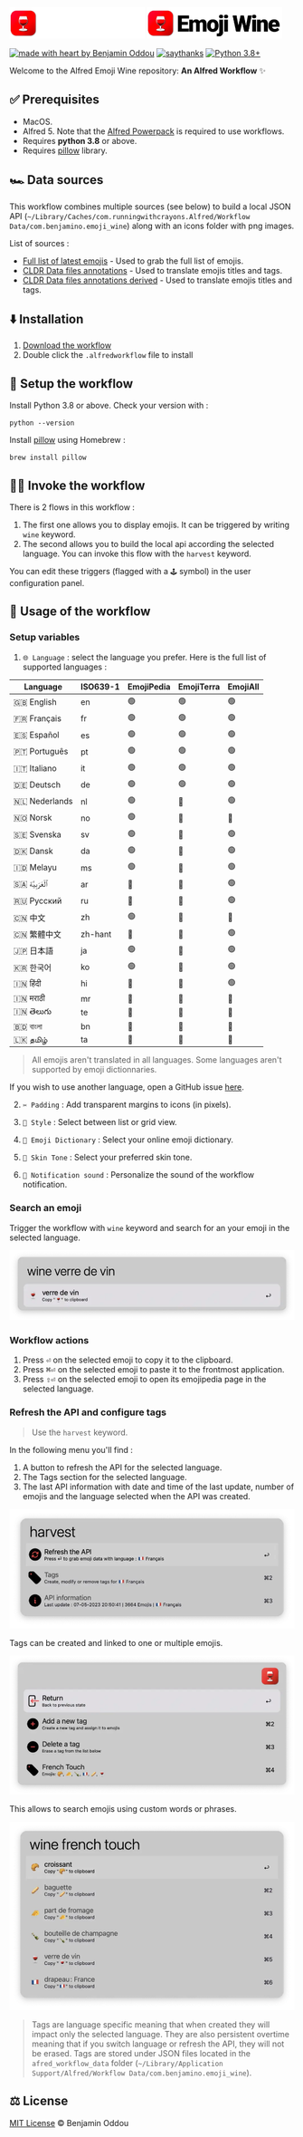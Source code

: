 <img src="public/icon_dark_mode.webp#gh-dark-mode-only" alt="logo-dark" height="55"/>
<img src="public/icon_light_mode.webp#gh-light-mode-only" alt="logo-light" height="55"/>

[![made with heart by Benjamin Oddou](https://img.shields.io/badge/made%20with%20%E2%99%A5%20by-benjamin%20oddou-ff2f35.svg?style=flat)](https://github.com/BenjaminOddou)
[![saythanks](https://img.shields.io/badge/say-thanks-bf0001.svg?style=flat)](https://saythanks.io/to/BenjaminOddou)
[![Python 3.8+](https://img.shields.io/badge/python-3.8+-7f0000.svg)](https://www.python.org/downloads/macos/)

Welcome to the Alfred Emoji Wine repository: **An Alfred Workflow** ✨

## ✅ Prerequisites

* MacOS.
* Alfred 5. Note that the [Alfred Powerpack](https://www.alfredapp.com/powerpack/) is required to use workflows.
* Requires **python 3.8** or above.
* Requires [pillow](https://formulae.brew.sh/formula/pillow) library.

## 🏎️ Data sources

This workflow combines multiple sources (see below) to build a local JSON API (`~/Library/Caches/com.runningwithcrayons.Alfred/Workflow Data/com.benjamino.emoji_wine`) along with an icons folder with png images.

List of sources :
* [Full list of latest emojis](https://unicode.org/Public/emoji/latest/emoji-test.txt) - Used to grab the full list of emojis.
* [CLDR Data files annotations](https://github.com/unicode-org/cldr/tree/main/common/annotations) - Used to translate emojis titles and tags.
* [CLDR Data files annotations derived](https://github.com/unicode-org/cldr/tree/main/common/annotationsDerived) - Used to translate emojis titles and tags.

## ⬇️ Installation

1. [Download the workflow](https://github.com/BenjaminOddou/alfred-emoji-wine/releases/latest)
2. Double click the `.alfredworkflow` file to install

## 🧰 Setup the workflow

Install Python 3.8 or above. Check your version with :

```shell
python --version
```

Install [pillow](https://formulae.brew.sh/formula/pillow) using Homebrew :

```shell
brew install pillow
```

## 🧙‍♂️ Invoke the workflow

There is 2 flows in this workflow :

1. The first one allows you to display emojis. It can be triggered by writing `wine` keyword.
2. The second allows you to build the local api according the selected language. You can invoke this flow with the `harvest` keyword.

You can edit these triggers (flagged with a `🕹️` symbol) in the user configuration panel.

## 🤖 Usage of the workflow

### Setup variables

1. `🌐 Language` : select the language you prefer. Here is the full list of supported languages :

| **Language**       | **ISO639-1** | **EmojiPedia** | **EmojiTerra** | **EmojiAll** |
|--------------------|--------------|----------------|----------------|--------------|
| 🇬🇧 English       | en           | 🟢             | 🟢             | 🟢           |
| 🇫🇷 Français      | fr           | 🟢             | 🟢             | 🟢           |
| 🇪🇸 Español       | es           | 🟢             | 🟢             | 🟢           |
| 🇵🇹 Português     | pt           | 🟢             | 🟢             | 🟢           |
| 🇮🇹 Italiano      | it           | 🟢             | 🟢             | 🟢           |
| 🇩🇪 Deutsch       | de           | 🟢             | 🟢             | 🟢           |
| 🇳🇱 Nederlands    | nl           | 🟢             | 🔴             | 🟢           |
| 🇳🇴 Norsk         | no           | 🟢             | 🔴             | 🔴           |
| 🇸🇪 Svenska       | sv           | 🟢             | 🔴             | 🟢           |
| 🇩🇰 Dansk         | da           | 🟢             | 🔴             | 🟢           |
| 🇮🇩 Melayu        | ms           | 🟢             | 🔴             | 🟢           |
| 🇸🇦 ٱلْعَرَبِيَّة | ar           | 🔴             | 🔴             | 🟢           |
| 🇷🇺 Русский       | ru           | 🔴             | 🔴             | 🟢           |
| 🇨🇳 中文            | zh           | 🟢             | 🔴             | 🔴           |
| 🇨🇳 繁體中文          | zh-hant      | 🔴             | 🔴             | 🟢           |
| 🇯🇵 日本語           | ja           | 🟢             | 🔴             | 🟢           |
| 🇰🇷 한국어           | ko           | 🟢             | 🔴             | 🟢           |
| 🇮🇳 हिंदी         | hi           | 🔴             | 🔴             | 🟢           |
| 🇮🇳 मराठी         | mr           | 🔴             | 🔴             | 🔴           |
| 🇮🇳 తెలుగు        | te           | 🔴             | 🔴             | 🔴           |
| 🇧🇩 বাংলা         | bn           | 🔴             | 🔴             | 🔴           |
| 🇱🇰 தமிழ்         | ta           | 🔴             | 🔴             | 🔴           |


> All emojis aren't translated in all languages. Some languages aren't supported by emoji dictionnaries.

If you wish to use another language, open a GitHub issue [here](https://github.com/BenjaminOddou/alfred-emoji-wine/issues/new).

2. `✂️ Padding` : Add transparent margins to icons (in pixels).

3. `🪩 Style` : Select between list or grid view.

4. `📖 Emoji Dictionary` : Select your online emoji dictionary.

5. `🌈 Skin Tone` : Select your preferred skin tone.

6. `🎷 Notification sound` : Personalize the sound of the workflow notification.

### Search an emoji

Trigger the workflow with `wine` keyword and search for an your emoji in the selected language.

![search](public/search.webp)

### Workflow actions

1. Press <kbd>⏎</kbd> on the selected emoji to copy it to the clipboard.
2. Press <kbd>⌘</kbd><kbd>⏎</kbd> on the selected emoji to paste it to the frontmost application.
3. Press <kbd>⇧</kbd><kbd>⏎</kbd> on the selected emoji to open its emojipedia page in the selected language.

### Refresh the API and configure tags

> Use the `harvest` keyword.

In the following menu you'll find :
1. A button to refresh the API for the selected language.
2. The Tags section for the selected language.
3. The last API information with date and time of the last update, number of emojis and the language selected when the API was created.

![harvest](public/harvest.webp)

Tags can be created and linked to one or multiple emojis.

![tag](public/tag.webp)

This allows to search emojis using custom words or phrases.

![search_tag](public/search_tag.webp)

> Tags are language specific meaning that when created they will impact only the selected language. They are also persistent overtime meaning that if you switch language or refresh the API, they will not be erased. Tags are stored under JSON files located in the `afred_workflow_data` folder (`~/Library/Application Support/Alfred/Workflow Data/com.benjamino.emoji_wine`).

## ⚖️ License

[MIT License](LICENSE) © Benjamin Oddou
